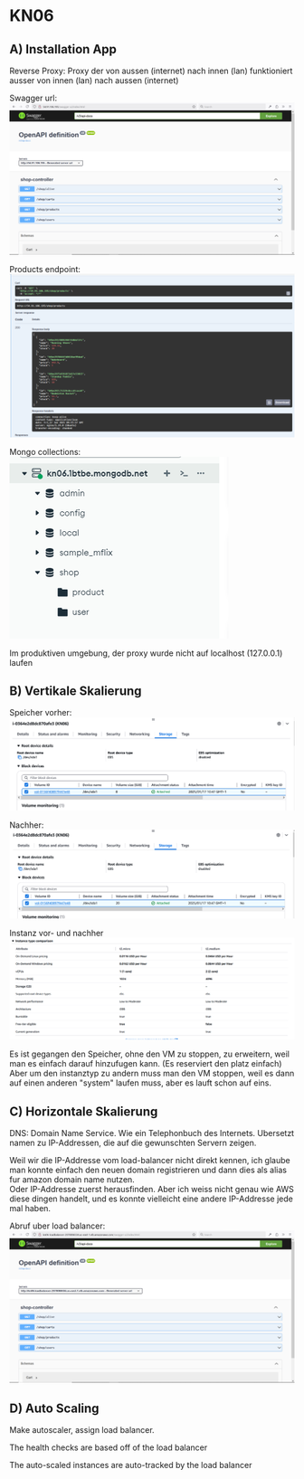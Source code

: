 # KN06

## A) Installation App

Reverse Proxy: Proxy der von aussen (internet) nach innen (lan) funktioniert ausser von innen (lan) nach aussen (internet)


Swagger url: <br>
![Swagger url](./assets/Swagger%20Homepage.png)

Products endpoint: <br>
![products endpoint](./assets/products%20endpoint.png)

Mongo collections: <br>
![Mongo collections](./assets/mongo%20collections.png)


Im produktiven umgebung, der proxy wurde nicht auf localhost (127.0.0.1) laufen

## B) Vertikale Skalierung

Speicher vorher: <br>
![Storage before](./assets/Storage%20Before.png)

Nachher: <br>
![Storage after](./assets/Storage%20After.png)

Instanz vor- und nachher <br>
![Instance before and after](./assets/Instance%20Before%20and%20after.png)

Es ist gegangen den Speicher, ohne den VM zu stoppen, zu erweitern, weil man es einfach darauf hinzufugen kann. (Es reserviert den platz einfach) <br>
Aber um den instanztyp zu andern muss man den VM stoppen, weil es dann auf einen anderen "system" laufen muss, aber es lauft schon auf eins. <br>

## C) Horizontale Skalierung

DNS: Domain Name Service. Wie ein Telephonbuch des Internets. Ubersetzt namen zu IP-Addressen, die auf die gewunschten Servern zeigen.

Weil wir die IP-Addresse vom load-balancer nicht direkt kennen, ich glaube man konnte einfach den neuen domain registrieren und dann dies als alias fur amazon domain name nutzen. <br>
Oder IP-Addresse zuerst herausfinden. Aber ich weiss nicht genau wie AWS diese dingen handelt, und es konnte vielleicht eine andere IP-Addresse jede mal haben.


Abruf uber load balancer: <br>
![load balancer](./assets/load%20balancer%20.png)

## D) Auto Scaling

Make autoscaler, assign load balancer. 

The health checks are based off of the load balancer

The auto-scaled instances are auto-tracked by the load balancer
